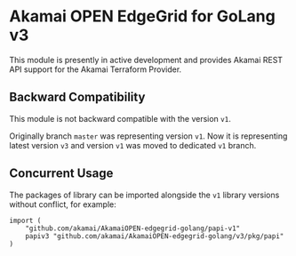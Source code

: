 # Akamai OPEN EdgeGrid for GoLang v3

This module is presently in active development and provides Akamai REST API support for the Akamai Terraform Provider.

## Backward Compatibility

This module is not backward compatible with the version `v1`.

Originally branch `master` was representing version `v1`. Now it is representing latest version `v3` and version `v1`
was moved to dedicated `v1` branch.

## Concurrent Usage

The packages of library can be imported alongside the `v1` library versions without conflict, for example:

```
import (
	"github.com/akamai/AkamaiOPEN-edgegrid-golang/papi-v1"
	papiv3 "github.com/akamai/AkamaiOPEN-edgegrid-golang/v3/pkg/papi"
)
```

